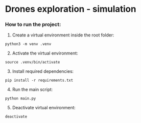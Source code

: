 # Drones exploration - simulation

### How to run the project:
1. Create a virtual environment inside the root folder:
```
python3 -m venv .venv
```
2. Activate the virtual environment:
```
source .venv/bin/activate
```
3. Install required dependencies:
```
pip install -r requirements.txt
```
4. Run the main script:
```
python main.py
```
5. Deactivate virtual environment:
```
deactivate
```
